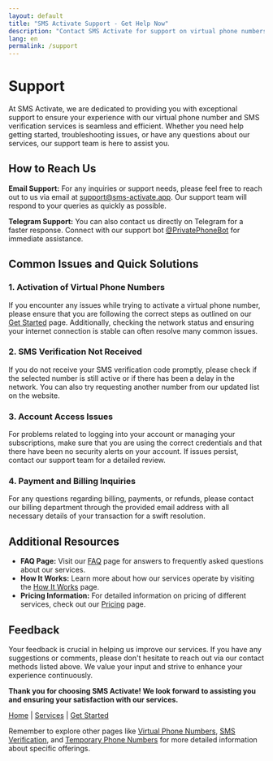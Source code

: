 ```yaml
---
layout: default
title: "SMS Activate Support - Get Help Now"
description: "Contact SMS Activate for support on virtual phone numbers and SMS verification services. Fast and reliable assistance."
lang: en
permalink: /support
---
```


# Support

At SMS Activate, we are dedicated to providing you with exceptional support to ensure your experience with our virtual phone number and SMS verification services is seamless and efficient. Whether you need help getting started, troubleshooting issues, or have any questions about our services, our support team is here to assist you.

## How to Reach Us

**Email Support:** 
For any inquiries or support needs, please feel free to reach out to us via email at [support@sms-activate.app](mailto:support@sms-activate.app). Our support team will respond to your queries as quickly as possible.

**Telegram Support:** 
You can also contact us directly on Telegram for a faster response. Connect with our support bot [@PrivatePhoneBot](https://t.me/PrivatePhoneBot) for immediate assistance.

## Common Issues and Quick Solutions

### 1. **Activation of Virtual Phone Numbers**
If you encounter any issues while trying to activate a virtual phone number, please ensure that you are following the correct steps as outlined on our [Get Started](/get-started) page. Additionally, checking the network status and ensuring your internet connection is stable can often resolve many common issues.

### 2. **SMS Verification Not Received**
If you do not receive your SMS verification code promptly, please check if the selected number is still active or if there has been a delay in the network. You can also try requesting another number from our updated list on the website.

### 3. **Account Access Issues**
For problems related to logging into your account or managing your subscriptions, make sure that you are using the correct credentials and that there have been no security alerts on your account. If issues persist, contact our support team for a detailed review.

### 4. **Payment and Billing Inquiries**
For any questions regarding billing, payments, or refunds, please contact our billing department through the provided email address with all necessary details of your transaction for a swift resolution.

## Additional Resources

- **FAQ Page:** Visit our [FAQ](/faq) page for answers to frequently asked questions about our services.
- **How It Works:** Learn more about how our services operate by visiting the [How It Works](/how-it-works) page.
- **Pricing Information:** For detailed information on pricing of different services, check out our [Pricing](/pricing) page.

## Feedback

Your feedback is crucial in helping us improve our services. If you have any suggestions or comments, please don't hesitate to reach out via our contact methods listed above. We value your input and strive to enhance your experience continuously.

**Thank you for choosing SMS Activate! We look forward to assisting you and ensuring your satisfaction with our services.**

[Home](/) | [Services](/services) | [Get Started](/get-started)

Remember to explore other pages like [Virtual Phone Numbers](/virtual-phone-numbers), [SMS Verification](/sms-verification), and [Temporary Phone Numbers](/temporary-phone-numbers) for more detailed information about specific offerings.
